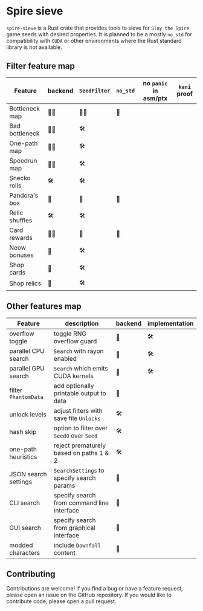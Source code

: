 # Spire sieve

`spire-sieve` is a Rust crate that provides tools to sieve for `Slay the Spire` game seeds with desired properties.
It is planned to be a mostly `no_std` for compatibility with `CUDA` or other environments where the Rust standard library is not available.

## Filter feature map

| Feature          | backend    | `SeedFilter`   | `no_std`      | no `panic` in asm/ptx |`kani` proof |
|------------------|------------|----------------|---------------|-----------------------|-------------|
| Bottleneck map   | 🌱🔬      | 🌱🔬          | 🚧           |                       |             |
| Bad bottleneck   | 🌱🔬      | 🛠️            |               |                       |             |
| One-path map     | 🌱🔬      | 🛠️            |               |                       |             |
| Speedrun map     | 🌱🔬      | 🛠️            |               |                       |             |
| Snecko rolls     | 🛠️        | 🛠️             |               |                       |             |
| Pandora's box    | 🌱        | 🌱             | 🚧           |                       |             |
| Relic shuffles   | 🛠️        | 🛠️             |               |                       |             |
| Card rewards     | 🌱🔬      | 🌱            | 🚧            |                       |             |
| Neow bonuses     | 🌱        | 🛠️             |               |                       |             |
| Shop cards       | 🚧        | 🛠️             |               |                       |             |
| Shop relics      | 🚧        | 🛠️             |               |                       |             |

## Other features map

| Feature              | description                                | backend  | implementation |
|----------------------|--------------------------------------------|----------|----------------|
| overflow toggle      | toggle RNG overflow guard                  | 🌱      | 🛠️             |
| parallel CPU search  | `Search` with rayon enabled                | 🌱      | 🛠️             |
| parallel GPU search  | `Search` which emits CUDA kernels          | 🌱      | 🛠️             |
| filter `PhantomData` | add optionally printable output to data    | 🚧      |                |
| unlock levels        | adjust filters with save file `Unlocks`    | 🛠️      |                |
| hash skip            | option to filter over `Seed0` over `Seed`  | 🛠️      |                |
| one-path heuristics  | reject prematurely based on paths 1 & 2    | 🛠️      |                |
| JSON search settings | `SearchSettings` to specify search params  | 🚧      |                |
| CLI search           | specify search from command line interface | 🚧      |                |
| GUI search           | specify search from graphical interface    | 🚧      |                |
| modded characters    | include `Downfall` content                 | 🚧      |                |

## Contributing

Contributions are welcome!
If you find a bug or have a feature request, please open an issue on the GitHub repository.
If you would like to contribute code, please open a pull request.
